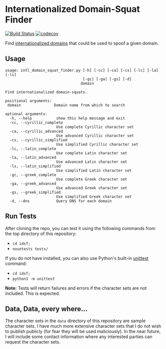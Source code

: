 # Internationalized Domain-Squat Finder

[![Build Status](https://travis-ci.org/fhightower/internationalized-domain-squat-finder.svg?branch=master)](https://travis-ci.org/fhightower/internationalized-domain-squat-finder)
[![codecov](https://codecov.io/gh/fhightower/internationalized-domain-squat-finder/branch/master/graph/badge.svg)](https://codecov.io/gh/fhightower/internationalized-domain-squat-finder)


Find [internationalized domains](https://en.wikipedia.org/wiki/Internationalized_domain_name "Internationalized Domains") that could be used to spoof a given domain.

## Usage

```
usage: intl_domain_squat_finder.py [-h] [-cc] [-ca] [-cs] [-lc] [-la] [-ls]
                                   [-gc] [-ga] [-gs] [-d]
                                  domain

Find internationalized domain-squats.

positional arguments:
 domain               Domain name from which to search

optional arguments:
  -h, --help           show this help message and exit
  -cc, --cyrillic_complete
                       Use complete Cyrillic character set
  -ca, --cyrillic_advanced
                       Use advanced Cyrillic character set
  -cs, --cyrillic_simplified
                       Use simplified Cyrillic character set
  -lc, --latin_complete
                       Use complete Latin character set
  -la, --latin_advanced
                       Use advanced Latin character set
  -ls, --latin_simplified
                       Use simplified Latin character set
  -gc, --greek_complete
                       Use complete Greek character set
  -ga, --greek_advanced
                       Use advanced Greek character set
  -gs, --greek_simplified
                       Use simplified Greek character set
  -d, --dns            Query DNS for each domain
```

## Run Tests

After cloning the repo, you can test it using the following commands from the top directory of this repository:

- `cd idsf;`
- `nosetests tests/`

If you do not have installed, you can also use Python's built-in [unittest](https://docs.python.org/3/library/unittest.html) command:

- `cd idsf;`
- `python3 -m unittest`

**Note:** Tests will return failures and errors if the character sets are not included. This is expected.

## Data, Data, every where...

The character sets in the `data` directory of this repository are sample character sets. I have much more extensive character sets that I do not wish to publish publicly (for fear they will be used maliciously). In the near future, I will include some contact information where any interested parties can request the character sets.
